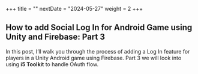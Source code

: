 +++
title = ""
nextDate = "2024-05-27"
weight = 2
+++

## How to add Social Log In for Android Game using Unity and Firebase: Part 3 

In this post, I’ll walk you through the process of adding a Log In feature for players in a Unity Android game using Firebase. Part 3 we will look into using **i5 Toolkit** to handle OAuth flow.